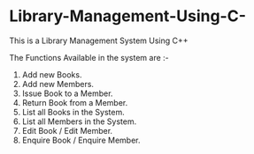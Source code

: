 # Library-Management-Using-C-

This is a Library Management System Using C++

The Functions Available in the system are :-

1. Add new Books.
2. Add new Members.
3. Issue Book to a Member.
4. Return Book from a Member.
5. List all Books in the System.
6. List all Members in the System.
7. Edit Book / Edit Member.
8. Enquire Book / Enquire Member.

